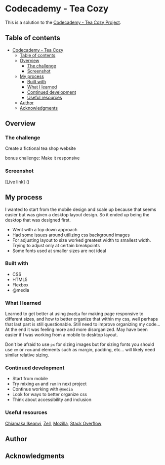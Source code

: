 # Codecademy - Tea Cozy

This is a solution to the [Codecademy - Tea Cozy Project](hhttps://www.codecademy.com/paths/full-stack-engineer-career-path/tracks/fscp-making-a-website-responsive/modules/fecp-layout-with-flexbox/projects/tea-cozy).

## Table of contents

- [Codecademy - Tea Cozy](#codecademy---tea-cozy)
  - [Table of contents](#table-of-contents)
  - [Overview](#overview)
    - [The challenge](#the-challenge)
    - [Screenshot](#screenshot)
  - [My process](#my-process)
    - [Built with](#built-with)
    - [What I learned](#what-i-learned)
    - [Continued development](#continued-development)
    - [Useful resources](#useful-resources)
  - [Author](#author)
  - [Acknowledgments](#acknowledgments)

## Overview

### The challenge

Create a fictional tea shop website

bonus challenge: Make it responsive 

### Screenshot

[Live link] ()

## My process

I wanted to start from the mobile design and scale up because that seems easier but was given a desktop layout design. So it ended up being the desktop that was designed first.

- Went with a top down approach
- Had some issues around utilizing css background images
- For adjusting layout to size worked greatest width to smallest width. Trying to adjust only at certain breakpoints
- Some fonts used at smaller sizes are not ideal

### Built with

- CSS
- HTML5
- Flexbox
- @media

### What I learned

Learned to get better at using `@media` for making page responsive to different sizes, and how to better organize that within my css, well perhaps that last part is still questionable. Still need to improve organizing my code... At the end it was feeling more and more disorganized. May have been easier if I was working from a mobile to desktop layout.

Don't be afraid to use `px` for sizing images but for sizing fonts you should use `em` or `rem` and elements such as margin, padding, etc... will likely need similar relative sizing.

### Continued development

- Start from mobile
- Try mixing `em` and `rem` in next project
- Continue working with `@media`
- Look for ways to better organize css
- Think about accessibility and inclusion

### Useful resources

[Chiamaka Ikeanyi](https://chiamakaikeanyi.dev/), [Zell](https://zellwk.com/blog/), [Mozilla](https://developer.mozilla.org/en-US/docs/Web/CSS), [Stack Overflow](https://stackoverflow.com/)
## Author

## Acknowledgments
